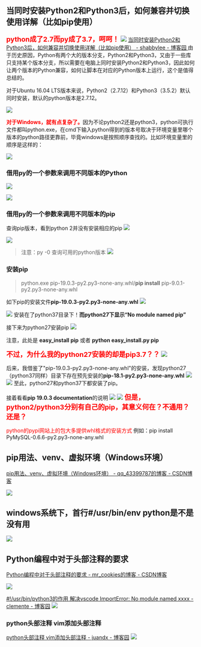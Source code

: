 ## 当同时安装Python2和Python3后，如何兼容并切换使用详解（比如pip使用）

<font size="4" color=red><b>python成了2.7而py成了3.7，呵呵！</b></font>
![](https://img2018.cnblogs.com/blog/1588269/201903/1588269-20190307173004486-1810970629.png)
[当同时安装Python2和Python3后，如何兼容并切换使用详解（比如pip使用） - shabbylee - 博客园  ](https://www.cnblogs.com/shabbylee/p/6792555.html)
由于历史原因，Python有两个大的版本分支，Python2和Python3，又由于一些库只支持某个版本分支，所以需要在电脑上同时安装Python2和Python3，因此如何让两个版本的Python兼容，如何让脚本在对应的Python版本上运行，这个是值得总结的。

对于Ubuntu 16.04 LTS版本来说，Python2（2.7.12）和Python3（3.5.2）默认同时安装，默认的python版本是2.7.12。

![](https://img2018.cnblogs.com/blog/1588269/201903/1588269-20190307104238583-421337747.jpg)

<font color=red><b>对于Windows，就有点复杂了。</b></font>因为不论python2还是python3，python可执行文件都叫python.exe，在cmd下输入python得到的版本号取决于环境变量里哪个版本的python路径更靠前，毕竟windows是按照顺序查找的。比如环境变量里的顺序是这样的：

![](https://img2018.cnblogs.com/blog/1588269/201903/1588269-20190307103518190-1421162992.jpg)

### 借用py的一个参数来调用不同版本的Python

![](https://img2018.cnblogs.com/blog/1588269/201903/1588269-20190307105045343-1175546307.jpg)

![](https://img2018.cnblogs.com/blog/1588269/201903/1588269-20190319150133574-2073189870.png)

### 借用py的一个参数来调用不同版本的pip

查询pip版本，看到python 2并没有安装相应的pip
![](https://img2018.cnblogs.com/blog/1588269/201903/1588269-20190307111242937-272159802.jpg)

![](https://img2018.cnblogs.com/blog/1588269/201903/1588269-20190307105456726-1141913563.jpg)
> 注意：py -0 查询可用的python版本
![](https://img2018.cnblogs.com/blog/1588269/201903/1588269-20190319145419801-678882466.png)

### 安装pip

> python.exe pip-19.0.3-py2.py3-none-any.whl/**pip install** pip-9.0.1-py2.py3-none-any.whl

如下pip的安装文件**pip-19.0.3-py2.py3-none-any.whl**
![](https://img2018.cnblogs.com/blog/1588269/201903/1588269-20190307111654976-933861491.jpg)

![](https://img2018.cnblogs.com/blog/1588269/201903/1588269-20190319142611835-1756642070.png)
安装在了python37目录下！**而python27下显示“No module named pip”**

接下来为python27安装pip
![](https://img2018.cnblogs.com/blog/1588269/201903/1588269-20190319143546912-686110052.png)

注意，此处是 **easy_install pip** 或者 **python easy_install.py pip**

<font size="4" color=red><b>不过，为什么我的python27安装的却是pip3.7？？</b></font>
![](https://img2018.cnblogs.com/blog/1588269/201903/1588269-20190319144344711-1441107216.png)

后来，我借鉴了"pip-19.0.3-py2.py3-none-any.whl"的安装，发现python27（python37同样）目录下存在预先安装的**pip-18.1-py2.py3-none-any.whl**
![](https://img2018.cnblogs.com/blog/1588269/201903/1588269-20190319144936285-1606780269.png)
![](https://img2018.cnblogs.com/blog/1588269/201903/1588269-20190319145024714-1510079805.png)
至此，python27和python37下都安装了pip。

接着看看**pip 19.0.3 documentation**的说明
![](https://img2018.cnblogs.com/blog/1588269/201903/1588269-20190319152951336-855099325.png)
![](https://img2018.cnblogs.com/blog/1588269/201903/1588269-20190319152637314-1526059252.png)
<font size="4" color=red><b>但是，python2/python3分别有自己的pip，其意义何在？不通用？还是？</b></font>

<font color=red>python的pypi网站上的包大多提供whl格式的安装方式</font>
例如：pip install PyMySQL-0.6.6-py2.py3-none-any.whl

## pip用法、venv、虚拟环境（Windows环境）

[pip用法、venv、虚拟环境（Windows环境） - qq_43399787的博客 - CSDN博客  ](https://blog.csdn.net/qq_43399787/article/details/83377951)

![](https://img2018.cnblogs.com/blog/1588269/201903/1588269-20190306095439686-938574480.png)

## windows系统下，首行#/usr/bin/env python是不是没有用

![](https://img2018.cnblogs.com/blog/1588269/201903/1588269-20190306101839565-427388692.jpg)

## Python编程中对于头部注释的要求

[Python编程中对于头部注释的要求 - mr_cookies的博客 - CSDN博客](https://blog.csdn.net/mr_cookies/article/details/72880826)

![](https://img2018.cnblogs.com/blog/1588269/201903/1588269-20190311110454548-588329238.png)

[#!/usr/bin/python3的作用 解决vscode ImportError: No module named xxxx - clemente - 博客园](https://www.cnblogs.com/clemente/p/10543317.html)
![](https://img2018.cnblogs.com/blog/1588269/201903/1588269-20190319153214599-585778808.png)

### python头部注释 vim添加头部注释

[python头部注释 vim添加头部注释 - juandx - 博客园](https://www.cnblogs.com/juandx/p/5626710.html)
![](https://img2018.cnblogs.com/blog/1588269/201903/1588269-20190311112047291-1192694000.png)